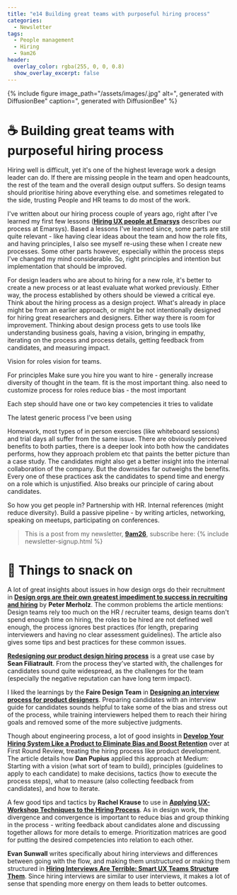 ```yaml
---
title: "e14 Building great teams with purposeful hiring process"
categories:
  - Newsletter
tags:
  - People management
  - Hiring
  - 9am26
header:
  overlay_color: rgba(255, 0, 0, 0.8)
  show_overlay_excerpt: false
---
```


{% include figure image_path="/assets/images/.jpg" alt=", generated with DiffusionBee" caption=", generated with DiffusionBee" %}

# ☕  Building great teams with purposeful hiring process

Hiring well is difficult, yet it's one of the highest leverage work a design leader can do. If there are missing people in the team and open headcounts, the rest of the team and the overall design output suffers. So design teams should prioritise hiring above everything else. and sometimes relegated to the side, trusting People and HR teams to do most of the work.

I've written about our hiring process  couple of years ago, right after I've learned my first few lessons (**[Hiring UX people at Emarsys](https://medium.com/emarsys-craftlab/hiring-ux-people-at-emarsys-e12f5bfdd5fb)** describes our process at Emarsys). Based a lessons I've learned since, some parts are still quite relevant - like having clear ideas about the team and how the role fits, and having principles, I also see myself re-using these when I create new processes. Some other parts however, especially within the process steps I've changed my mind considerable. So, right principles and intention but implementation that should be improved.

For design leaders who are about to hiring for a new role, it's better to create a new process or at least evaluate what worked previously. Either way, the process established by others should be viewed a critical eye. Think about the hiring process as a design project. What's already in place might be from an earlier approach, or might be not intentionally designed for hiring great researchers and designers. Either way there is room for improvement. Thinking about design process gets to use tools like understanding business goals, having a vision, bringing in empathy, iterating on the process and process details, getting feedback from candidates, and measuring impact.

Vision for roles vision for teams.

For principles
Make sure you hire you want to hire - generally increase diversity of thought in the team.
fit is the most important thing. also need to customize process for roles
reduce bias - the most important

Each step should have one or two key competencies it tries to validate

The latest generic process I've been using

Homework, most types of in person exercises (like whiteboard sessions) and trial days all suffer from the same issue. There are obviously perceived benefits to both parties, there is a deeper look into both how the candidates performs, how they approach problem etc that paints the better picture than a case study. The candidates might also get a better insight into the internal collaboration of the company. But the downsides far outweighs the benefits. Every one of these practices ask the candidates to spend time and energy on a role which is unjustified. Also breaks our principle of caring about candidates.


So how you get people in? Partnership with HR. Internal references (might reduce diversity). 
Build a passive pipeline - by writing articles, networking, speaking on meetups, participating on conferences. 


> This is a post from my newsletter, **[9am26](https://polgarp.com/categories/newsletter/)**, subscribe here:
> {% include newsletter-signup.html %}

# 🍪 Things to snack on

A lot of great insights about issues in how design orgs do their recruitment in **[Design orgs are their own greatest impediment to success in recruiting and hiring](https://www.petermerholz.com/blog/design-orgs-are-their-own-greatest-impediment-to-success-in-recruiting-and-hiring/)** by **Peter Merholz**. The common problems the article mentions: Design teams rely too much on the HR / recruiter teams, design teams don't spend enough time on hiring, the roles to be hired are not defined well enough, the process ignores best practices (for length, preparing interviewers and having no clear assessment guidelines). The article also gives some tips and best practices for these common issues.

**[Redesigning our product design hiring process](https://uxdesign.cc/redesigning-our-product-design-hiring-process-de7d0ee80515)** is a great use case by **Sean Filiatrault**. From the process they've started with, the challenges for candidates sound quite widespread, as the challenges for the team (especially the negative reputation can have long term impact). 

I liked the learnings by the **Faire Design Team** in **[Designing an interview process for product designers](https://craft.faire.com/designing-an-interview-process-for-product-designers-b6ada19a957b)**. Preparing candidates with an interview guide for candidates sounds helpful to take some of the bias and stress out of the process, while training interviewers helped them to reach their hiring goals and removed some of the more subjective judgments. 

Though about engineering process, a lot of good insights in **[Develop Your Hiring System Like a Product to Eliminate Bias and Boost Retention](https://review.firstround.com/develop-your-hiring-system-like-a-product-to-eliminate-bias-and-boost-retention)** over at First Round Review, treating the hiring process like product development. The article details how **Dan Pupius** applied this approach at Medium: Starting with a vision (what sort of team to build), principles (guidelines to apply to each candidate) to make decisions, tactics (how to execute the process steps), what to measure (also collecting feedback from candidates), and how to iterate. 

A few good tips and tactics by **Rachel Krause** to use in **[Applying UX-Workshop Techniques to the Hiring Process](https://www.nngroup.com/articles/ux-workshops-in-hiring/)**. As in design work, the divergence and convergence is important to reduce bias and group thinking in the process - writing feedback about candidates alone and discussing together allows for more details to emerge. Prioritization matrices are good for putting the desired competencies into relation to each other.

**Evan Sunwall** writes specifically about hiring interviews and differences between going with the flow, and making them unstructured or making them structured in **[Hiring Interviews Are Terrible: Smart UX Teams Structure Them](https://www.nngroup.com/articles/structured-hiring-interviews/)**. Since hiring interviews are similar to user interviews, it makes a lot of sense that spending more energy on them leads to better outcomes.